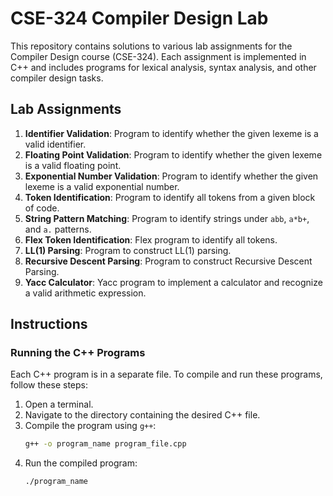 # CSE-324 Compiler Design Lab

This repository contains solutions to various lab assignments for the Compiler Design course (CSE-324). Each assignment is implemented in C++ and includes programs for lexical analysis, syntax analysis, and other compiler design tasks.

## Lab Assignments

1. **Identifier Validation**: Program to identify whether the given lexeme is a valid identifier.
2. **Floating Point Validation**: Program to identify whether the given lexeme is a valid floating point.
3. **Exponential Number Validation**: Program to identify whether the given lexeme is a valid exponential number.
4. **Token Identification**: Program to identify all tokens from a given block of code.
5. **String Pattern Matching**: Program to identify strings under `abb`, `a*b+`, and `a.` patterns.
6. **Flex Token Identification**: Flex program to identify all tokens.
7. **LL(1) Parsing**: Program to construct LL(1) parsing.
8. **Recursive Descent Parsing**: Program to construct Recursive Descent Parsing.
9. **Yacc Calculator**: Yacc program to implement a calculator and recognize a valid arithmetic expression.

## Instructions

### Running the C++ Programs

Each C++ program is in a separate file. To compile and run these programs, follow these steps:

1. Open a terminal.
2. Navigate to the directory containing the desired C++ file.
3. Compile the program using `g++`:
   ```sh
   g++ -o program_name program_file.cpp
4. Run the compiled program:
   ```sh
   ./program_name

